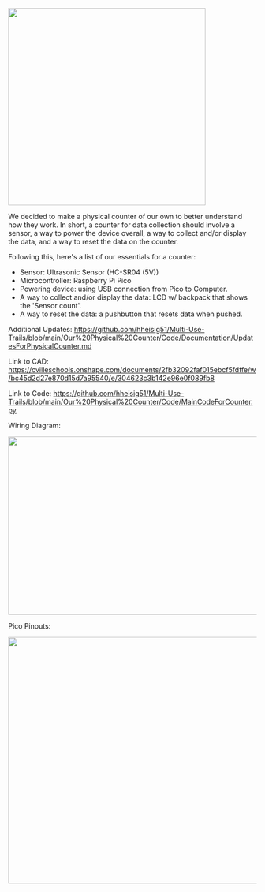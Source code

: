 <img src="https://github.com/hheisig51/Multi-Use-Trails/assets/71342159/c9510029-bf4e-48e2-b448-e285bddba955" width="400" height="400">

We decided to make a physical counter of our own to better understand how they work. In short, a counter for data collection should involve a sensor, a way to power the device overall, a way to collect and/or display the data, and a way to reset the data on the counter. 

Following this, here's a list of our essentials for a counter:
- Sensor: Ultrasonic Sensor (HC-SR04 (5V))
- Microcontroller: Raspberry Pi Pico
- Powering device: using USB connection from Pico to Computer.
- A way to collect and/or display the data: LCD w/ backpack that shows the 'Sensor count'.
- A way to reset the data: a pushbutton that resets data when pushed.

Additional Updates:
[https://github.com/hheisig51/Multi-Use-Trails/blob/main/Our%20Physical%20Counter/Code/Documentation/UpdatesForPhysicalCounter.md
](https://github.com/hheisig51/Multi-Use-Trails/blob/main/Our%20Physical%20Counter/Code/Documentation/UpdatesForPhysicalCounter.md)

Link to CAD: 
[https://cvilleschools.onshape.com/documents/2fb32092faf015ebcf5fdffe/w/bc45d2d27e870d15d7a95540/e/304623c3b142e96e0f089fb8
](https://cvilleschools.onshape.com/documents/2fb32092faf015ebcf5fdffe/w/bc45d2d27e870d15d7a95540/e/304623c3b142e96e0f089fb8)

Link to Code:
[https://github.com/hheisig51/Multi-Use-Trails/blob/main/Our%20Physical%20Counter/Code/MainCodeForCounter.py
](https://github.com/hheisig51/Multi-Use-Trails/blob/main/Our%20Physical%20Counter/Code/MainCodeForCounter.py)

Wiring Diagram:

<img src="https://github.com/hheisig51/Multi-Use-Trails/assets/71342159/ef41d745-08f2-44da-bb5d-06930be7f529" width="655" height="362">

Pico Pinouts:

<img src="https://github.com/hheisig51/Multi-Use-Trails/assets/71342159/e9c71b26-78bb-44f9-b2a1-392d663888fc" width="550" height="500">

